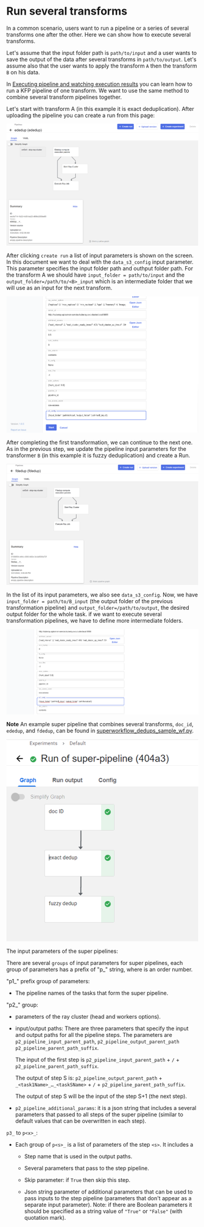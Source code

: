 # Run several transforms

In a common scenario, users want to run a pipeline or a series of several transforms one after the other. Here we can show how to execute several transforms.

Let's assume that the input folder path is `path/to/input` and a user wants to save the output of the data after several transforms in `path/to/output`. Let's assume also that the user wants to apply the transform `A` then the transform `B` on his data.

In [Executing pipeline and watching execution results](simple_transform_pipeline.md#executing-pipeline-and-watching-execution-results) you can learn how to run a KFP pipeline of one transform. We want to use the same method to combine several transform pipelines together.

Let's start with transform A (in this example it is exact deduplication). After uploading the pipeline you can create a run from this page:

![ededup pipeline](create_run1.png)

After clicking `create run` a list of input parameters is shown on the screen. In this document we want to deal with the `data_s3_config` input parameter. This parameter specifies the input folder path and outhput folder path. For the transform A we should have `input_folder = path/to/input` and the `output_folder=/path/to/<B>_input` which is an intermediate folder that we will use as an input for the next transform.

![param list](param_list1.png)

After completing the first transformation, we can continue to the next one. As in the previous step, we update the pipeline input parameters for the transformer `B` (in this example it is fuzzy deduplication) and create a Run.

![ededup pipeline](create_run2.png)

In the list of its input parameters, we also see `data_s3_config`. Now, we have `input_folder = path/to/B_input` (the output folder of the previous transformation pipeline) and `output_folder=/path/to/output`, the desired output folder for the whole task. if we want to execute several transformation pipelines, we have to define more intermediate folders.


![param list](param_list2.png)


**Note** An example super pipeline that combines several transforms, `doc_id`, `ededup`, and `fdedup`, can be found in [superworkflow_dedups_sample_wf.py](../transform_workflows/superworkflows/superworkflow_dedups_sample_wf.py).

![super pipeline](super_pipeline.png)


The input parameters of the super pipelines:

There are several `groups` of input parameters for super pipelines, each group of parameters has a prefix of "p<x>_" string, where <x> is an order number.

"p1_" prefix group of parameters:

- The pipeline names of the tasks that form the super pipeline.

"p2_" group:

- parameters of the ray cluster (head and workers options).

- input/output paths: There are three parameters that specify the input and output paths for all the pipeline steps. The parameters are `p2_pipeline_input_parent_path`, `p2_pipeline_output_parent_path` `p2_pipeline_parent_path_suffix`.

   The input of the first step is `p2_pipeline_input_parent_path` + `/` + `p2_pipeline_parent_path_suffix`.

    The output of step S is: `p2_pipeline_output_parent_path` + `_<task1Name>_…_<taskSName>` + `/` + `p2_pipeline_parent_path_suffix`.

    The output of step S will be the input of the step S+1 (the next step).


- `p2_pipeline_additional_params`: it is a json string that includes a several parameters that passed to all steps of the super pipeline (similar to default values that can be overwritten in each step).

`p3_` to `p<x>_`: 

- Each group of `p<s>_` is a list of parameters of the step `<s>`. It includes a

    - Step name that is used in the output paths.

    - Several parameters that pass to the step pipeline.

    - Skip parameter: if `True` then skip this step.

    - Json string parameter of additional parameters that can be used to pass inputs to the step pipeline (parameters that don't appear as a separate input parameter). Note: if there are Boolean parameters it should be specified as a string value of `"True"` or `"False"` (with quotation mark).
